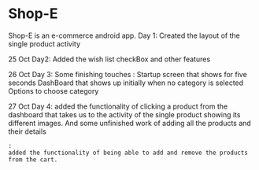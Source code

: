 # Shop-E
Shop-E is an e-commerce android app.
Day 1:
	Created the layout of the single product activity
	
25 Oct
Day2:
	Added the wish list checkBox and other features
	
	
26 Oct
Day 3:
	Some finishing touches :
		Startup screen that shows for five seconds
		DashBoard that shows up initially when no category is selected
		Options to choose category

	
27 Oct
Day 4:
	added the functionality of clicking a product from the dashboard that takes us to the activity 
	of the single product showing its different images.
	And some unfinished work of adding all the products and their details
	



	:
	added the functionality of being able to add and remove the products from the cart.